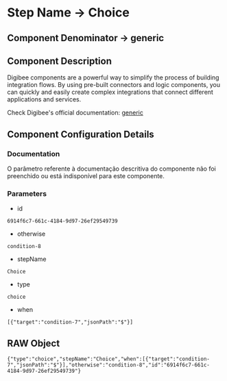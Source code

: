 # Step Name -> Choice
## Component Denominator -> generic

## Component Description

Digibee components are a powerful way to simplify the process of building integration flows. By using pre-built connectors and logic components, you can quickly and easily create complex integrations that connect different applications and services.

Check Digibee's official documentation: [generic](https://docs.digibee.com/documentation "Digibee documentation")

## Component Configuration Details
### Documentation

O parâmetro referente à documentação descritiva do componente não foi preenchido ou está indisponível para este componente.

### Parameters

* id
```
6914f6c7-661c-4184-9d97-26ef29549739
```

* otherwise
```
condition-8
```

* stepName
```
Choice
```

* type
```
choice
```

* when
```
[{"target":"condition-7","jsonPath":"$"}]
```


## RAW Object

```
{"type":"choice","stepName":"Choice","when":[{"target":"condition-7","jsonPath":"$"}],"otherwise":"condition-8","id":"6914f6c7-661c-4184-9d97-26ef29549739"}
```